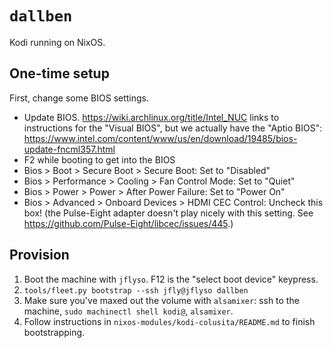 # `dallben`

Kodi running on NixOS.

## One-time setup

First, change some BIOS settings.

- Update BIOS. <https://wiki.archlinux.org/title/Intel_NUC> links to
  instructions for the "Visual BIOS", but we actually have the "Aptio
  BIOS":
  <https://www.intel.com/content/www/us/en/download/19485/bios-update-fncml357.html>
- F2 while booting to get into the BIOS
- Bios > Boot > Secure Boot > Secure Boot: Set to "Disabled"
- Bios > Performance > Cooling > Fan Control Mode: Set to "Quiet"
- Bios > Power > Power > After Power Failure: Set to "Power On"
- Bios > Advanced > Onboard Devices > HDMI CEC Control: Uncheck this box!
  (the Pulse-Eight adapter doesn't play nicely with this setting. See
  <https://github.com/Pulse-Eight/libcec/issues/445>.)

## Provision

1. Boot the machine with `jflyso`. F12 is the "select boot device" keypress.
2. `tools/fleet.py bootstrap --ssh jfly@jflyso dallben`
3. Make sure you've maxed out the volume with `alsamixer`: ssh to the machine,
   `sudo machinectl shell kodi@`, `alsamixer`.
4. Follow instructions in `nixos-modules/kodi-colusita/README.md` to finish
   bootstrapping.
